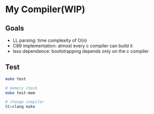 # My Compiler(WIP)


## Goals

- LL parsing: time complexity of O(n) 
- C89 implementation: almost every c compiler can build it
- less dependence: bootstrapping depends only on the c compiler


## Test

```sh
make test

# memery check
make test-mem

# change compiler
CC=clang make
```
